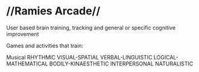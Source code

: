 # //Ramies Arcade//

User based brain training, tracking and general or specific cognitive improvement 

Games and activities that train:

Musical RHYTHMIC
VISUAL-SPATIAL
VERBAL-LINGUISTIC
LOGICAL-MATHEMATICAL
BODILY-KINAESTHETIC
INTERPERSONAL
NATURALISTIC

